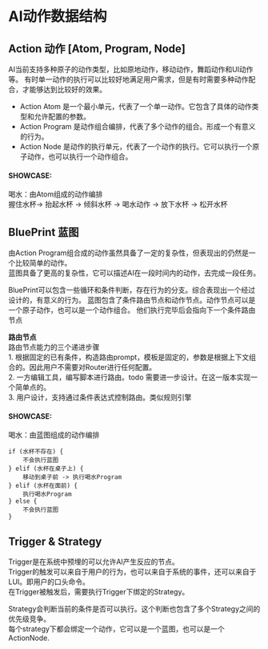 # AI动作数据结构

## Action 动作 [Atom, Program, Node]
AI当前支持多种原子的动作类型，比如原地动作，移动动作，舞蹈动作和UI动作等。
有时单一动作的执行可以比较好地满足用户需求，但是有时需要多种动作配合，才能够达到比较好的效果。

- Action Atom 是一个最小单元，代表了一个单一动作。它包含了具体的动作类型和允许配置的参数。
- Action Program 是动作组合编排，代表了多个动作的组合。形成一个有意义的行为。
- Action Node 是动作的执行单元，代表了一个动作的执行。它可以执行一个原子动作，也可以执行一个动作组合。

#### SHOWCASE:
喝水：由Atom组成的动作编排  
握住水杯-> 抬起水杯 -> 倾斜水杯 -> 喝水动作 -> 放下水杯 -> 松开水杯

## BluePrint 蓝图
由Action Program组合成的动作虽然具备了一定的复杂性，但表现出的仍然是一个比较简单的动作。  
蓝图具备了更高的复杂性，它可以描述AI在一段时间内的动作，去完成一段任务。 

BluePrint可以包含一些循环和条件判断，存在行为的分支。综合表现出一个经过设计的，有意义的行为。
蓝图包含了条件路由节点和动作节点。动作节点可以是一个原子动作，也可以是一个动作组合。
他们执行完毕后会指向下一个条件路由节点

**路由节点**  
    路由节点能力的三个递进步骤  
    1. 根据固定的已有条件，构造路由prompt，模板是固定的，参数是根据上下文组合的。因此用户不需要对Router进行任何配置。  
    2. 一方编辑工具，编写脚本进行路由。todo 需要进一步设计。在这一版本实现一个简单点的。  
    3. 用户设计，支持通过条件表达式控制路由。类似规则引擎  


#### SHOWCASE:
喝水：由蓝图组成的动作编排
```
if (水杯不存在) {
    不会执行蓝图
} elif (水杯在桌子上) {
    移动到桌子前 -> 执行喝水Program
} elif (水杯在面前) {
    执行喝水Program
} else {
    不会执行蓝图
}
```

## Trigger & Strategy
Trigger是在系统中预埋的可以允许AI产生反应的节点。  
Trigger的触发可以来自于用户的行为，也可以来自于系统的事件，还可以来自于LUI。即用户的口头命令。  
在Trigger被触发后，需要执行Trigger下绑定的Strategy。  

Strategy会判断当前的条件是否可以执行。这个判断也包含了多个Strategy之间的优先级竞争。  
每个strategy下都会绑定一个动作，它可以是一个蓝图，也可以是一个ActionNode.